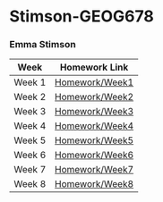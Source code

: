 # Stimson-GEOG678
### Emma Stimson
Week | Homework Link
--- | ---
Week 1 | [Homework/Week1](https://github.com/tamu-edu-students/Stimson-GEOG678/tree/e91e578fbc3463176e8a0ff6c4c89d8f411b0058/Homework/Week1)
Week 2 | [Homework/Week2](https://github.com/tamu-edu-students/Stimson-GEOG678/tree/e91e578fbc3463176e8a0ff6c4c89d8f411b0058/Homework/Week2)
Week 3 | [Homework/Week3](https://github.com/tamu-edu-students/Stimson-GEOG678/tree/db228c966b139c3fd616bfd205768df52efe3b6e/Homework/Week3)
Week 4 | [Homework/Week4](https://github.com/tamu-edu-students/Stimson-GEOG678/tree/be0953085b0ec39da9b72318d302c77e5218e0ad/Homework/Week4)
Week 5 | [Homework/Week5](https://github.com/tamu-edu-students/Stimson-GEOG678/tree/66f5b442a3b31aee07049f5b6f13bcc8197ff4ac/Homework/Week5)
Week 6 | [Homework/Week6](https://github.com/tamu-edu-students/Stimson-GEOG678/tree/4ee3440418611bc9b3ce1640649ac2833a96f198/Homework/Week6)
Week 7 | [Homework/Week7](https://github.com/tamu-edu-students/Stimson-GEOG678/tree/8db6b74a8f69f585858fbec9e67af928cb29891e/Homework/Week7)
Week 8 | [Homework/Week8](https://github.com/tamu-edu-students/Stimson-GEOG678/tree/d3f79dd4cae25f21ce006b81524b60e0ce3b8866/Homework/Week8)
